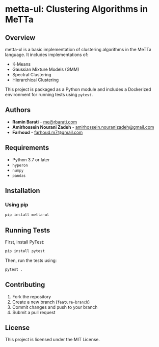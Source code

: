 # metta-ul: Clustering Algorithms in MeTTa

## Overview

metta-ul is a basic implementation of clustering algorithms in the MeTTa language. It includes implementations of:

- K-Means
- Gaussian Mixture Models (GMM)
- Spectral Clustering
- Hierarchical Clustering

This project is packaged as a Python module and includes a Dockerized environment for running tests using `pytest`.

## Authors

- **Ramin Barati** - <me@rbarati.com>
- **Amirhossein Nourani Zadeh** - <amirhossein.nouranizadeh@gmail.com>
- **Farhoud** - <farhoud.m7@gmail.com>

## Requirements

- Python 3.7 or later
- `hyperon`
- `numpy`
- `pandas`

## Installation

### Using pip

```sh
pip install metta-ul
```

## Running Tests
First, install PyTest:
```sh
pip install pytest
```
Then, run the tests using:
```sh
pytest .
```

## Contributing

1. Fork the repository
2. Create a new branch (`feature-branch`)
3. Commit changes and push to your branch
4. Submit a pull request

## License

This project is licensed under the MIT License.
